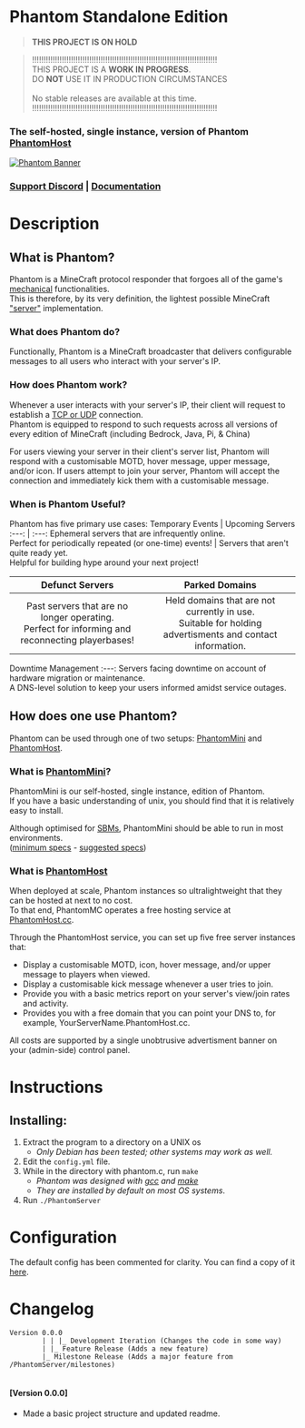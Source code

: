 # Phantom Standalone Edition
> **THIS PROJECT IS ON HOLD**

> !!!!!!!!!!!!!!!!!!!!!!!!!!!!!!!!!!!!!!!!!!!!!!!!!!!!!!!!!!!!!!!!!!!!!!!!!!!!!!!!!<br>
> THIS PROJECT IS A **WORK IN PROGRESS**.<br>DO __**NOT**__ USE IT IN PRODUCTION CIRCUMSTANCES<br><br>
>                              No stable releases are available at this time.<br>
> !!!!!!!!!!!!!!!!!!!!!!!!!!!!!!!!!!!!!!!!!!!!!!!!!!!!!!!!!!!!!!!!!!!!!!!!!!!!!!!!!<br>

### The self-hosted, single instance, version of Phantom [PhantomHost](https://phantomhost.cc)
[![Phantom Banner](https://i.imgur.com/sXXxwez.jpg)](https://phantomhost.cc)
### [Support Discord](https://discord.gg/ASgcxVvhU9) | [Documentation](https://github.com/PhantomMC/PhantomMini/wiki)

# Description
## What is Phantom?
Phantom is a MineCraft protocol responder that forgoes all of the game's [mechanical](https://minecraft.fandom.com/wiki/Gameplay) functionalities.<br>
This is therefore, by its very definition, the lightest possible MineCraft ["server"](https://wiki.vg/Server_List) implementation.
### What does Phantom do?
Functionally, Phantom is a MineCraft broadcaster that delivers configurable messages to all users who interact with your server's IP.<br>
### How does Phantom work?
Whenever a user interacts with your server's IP, their client will request to establish a [TCP or UDP](https://en.wikipedia.org/wiki/Communication_protocol) connection.<br>
Phantom is equipped to respond to such requests across all versions of every edition of MineCraft (including Bedrock, Java, Pi, & China)

For users viewing your server in their client's server list, Phantom will respond with a customisable MOTD, hover message, upper message, and/or icon.
If users attempt to join your server, Phantom will accept the connection and immediately kick them with a customisable message.
### When is Phantom Useful?
Phantom has five primary use cases:
Temporary Events | Upcoming Servers
:---: | :---:
Ephemeral servers that are infrequently online. <br> Perfect for periodically repeated (or one-time) events! | Servers that aren't quite ready yet. <br> Helpful for building hype around your next project!

Defunct Servers | Parked Domains
:---: | :---:
 Past servers that are no longer operating. <br> Perfect for informing and reconnecting playerbases! | Held domains that are not currently in use. <br> Suitable for holding advertisments and contact information.
 
 Downtime Management
 :---:
 Servers facing downtime on account of hardware migration or maintenance.<br> A DNS-level solution to keep your users informed amidst service outages.
 
 ## How does one use Phantom?
 Phantom can be used through one of two setups: [PhantomMini](https://github.com/PhantomMC/PhantomMini/releases) and [PhantomHost](https://phantomhost.cc).
 ### What is [PhantomMini](https://github.com/PhantomMC/PhantomMini/releases)?
 PhantomMini is our self-hosted, single instance, edition of Phantom.<br>
 If you have a basic understanding of unix, you should find that it is relatively easy to install.
 
 Although optimised for [SBMs](https://en.wikipedia.org/wiki/Single-board_microcontroller), PhantomMini should be able to run in most environments.<br> 
 ([minimum specs](https://github.com/wemos/docs/blob/master/docs/en/w600/w600_pico.rst#w600-pico) - [suggested specs](https://www.friendlyarm.com/index.php?route=product/product&product_id=132))
 
 ### What is [PhantomHost](https://phantomhost.cc)
 When deployed at scale, Phantom instances so ultralightweight that they can be hosted at next to no cost.<br>
 To that end, PhantomMC operates a free hosting service at [PhantomHost.cc](https://phantomhost.cc).
 
 Through the PhantomHost service, you can set up five free server instances that:
 - Display a customisable MOTD, icon, hover message, and/or upper message to players when viewed.
 - Display a customisable kick message whenever a user tries to join.
 - Provide you with a basic metrics report on your server's view/join rates and activity.
 - Provides you with a free domain that you can point your DNS to, for example, YourServerName.PhantomHost.cc.
  
 All costs are supported by a single unobtrusive advertisment banner on your (admin-side) control panel.
 
# Instructions
## Installing:
1. Extract the program to a directory on a UNIX os
   - *Only Debian has been tested; other systems may work as well.*
2. Edit the `config.yml` file.
3. While in the directory with phantom.c, run `make`
   - *Phantom was designed with [gcc](https://gcc.gnu.org/) and [make](https://www.gnu.org/software/make/manual/make.html)*
   - *They are installed by default on most OS systems*.
4. Run `./PhantomServer`

# Configuration
The default config has been commented for clarity.
You can find a copy of it [here](https://github.com/the-lockedcraft-legacy-organization/PhantomServer/blob/c/config.yml).

# Changelog
```
Version 0.0.0
        | | |_ Development Iteration (Changes the code in some way)
        | |_ Feature Release (Adds a new feature)
        |_ Milestone Release (Adds a major feature from /PhantomServer/milestones)
        
```
#### [Version 0.0.0]
 - Made a basic project structure and updated readme.